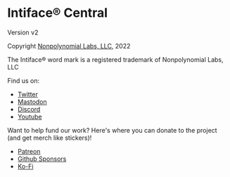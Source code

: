 # Intiface® Central

Version v2

Copyright [Nonpolynomial Labs, LLC](https://nonpolynomial.com), 2022

The Intiface® word mark is a registered trademark of Nonpolynomial Labs, LLC

Find us on:

- [Twitter](https://twitter.com/buttplugio)
- [Mastodon](https://buttplug.zone/@buttplugio)
- [Discord](https://discord.buttplug.io)
- [Youtube](https://youtube.buttplug.io)

Want to help fund our work? Here's where you can donate to the project (and get merch like stickers)!

- [Patreon](https://patreon.com/qdot)
- [Github Sponsors](https://github.com/sponsors/qdot)
- [Ko-Fi](https://ko-fi.com/qdot76367)